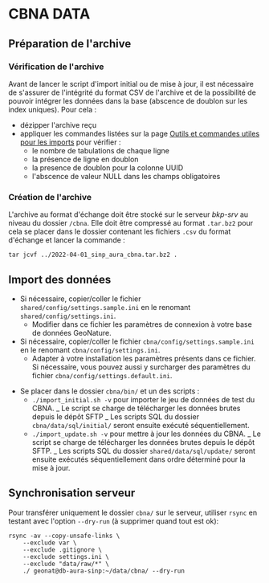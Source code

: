 # CBNA DATA

## Préparation de l'archive

### Vérification de l'archive

Avant de lancer le script d'import initial ou de mise à jour, il est nécessaire
de s'assurer de l'intégrité du format CSV de l'archive et de la possibilité de
pouvoir intégrer les données dans la base (abscence de doublon sur les index uniques).
Pour cela :

-   dézipper l'archive reçu
-   appliquer les commandes listées sur la page [Outils et commandes utiles pour les imports](https://wiki-sinp.cbn-alpin.fr/database/utilitaires-imports) pour vérifier :
    -   le nombre de tabulations de chaque ligne
    -   la présence de ligne en doublon
    -   la presence de doublon pour la colonne UUID
    -   l'abscence de valeur NULL dans les champs obligatoires

### Création de l'archive

L'archive au format d'échange doit être stocké sur le serveur *bkp-srv* au niveau du dossier
`/cbna`.
Elle doit être compressé au format `.tar.bz2` pour cela se placer dans le
dossier contenant les fichiers `.csv` du format d'échange et lancer la commande :

```
tar jcvf ../2022-04-01_sinp_aura_cbna.tar.bz2 .
```

## Import des données

* Si nécessaire, copier/coller le fichier `shared/config/settings.sample.ini`
en le renomant `shared/config/settings.ini`.
    * Modifier dans ce fichier les paramètres de connexion à votre base de données GeoNature.
* Si nécessaire, copier/coller le fichier `cbna/config/settings.sample.ini`
en le renomant `cbna/config/settings.ini`.
    * Adapter à votre installation les paramètres présents dans ce fichier. Si
    nécessaire, vous pouvez aussi y surcharger des paramètres du fichier
    `cbna/config/settings.default.ini`.
-   Se placer dans le dossier `cbna/bin/` et un des scripts :
    - `./import_initial.sh -v` pour importer le jeu de données de test du CBNA.
        _ Le script se charge de télécharger les données brutes depuis le dépôt SFTP
        _ Les scripts SQL du dossier `cbna/data/sql/initial/` seront ensuite exécuté séquentiellement.
    - `./import_update.sh -v` pour mettre à jour les données du CBNA.
        _ Le script se charge de télécharger les données brutes depuis le dépôt SFTP.
        _ Les scripts SQL du dossier `shared/data/sql/update/` seront ensuite
        exécutés séquentiellement dans ordre déterminé pour la mise à jour.

## Synchronisation serveur

Pour transférer uniquement le dossier `cbna/` sur le serveur, utiliser `rsync`
en testant avec l'option `--dry-run` (à supprimer quand tout est ok):

```shell
rsync -av --copy-unsafe-links \
    --exclude var \
    --exclude .gitignore \
    --exclude settings.ini \
    --exclude "data/raw/*" \
    ./ geonat@db-aura-sinp:~/data/cbna/ --dry-run
```
